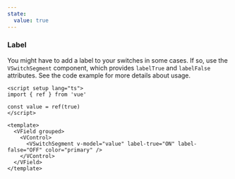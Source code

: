 ```yaml
---
state:
  value: true
---
```


### Label

You might have to add a label to your switches in some cases.
If so, use the `VSwitchSegment` component, which provides `labelTrue` and
`labelFalse` attributes. See the code example for more details about usage.

<!--code-->

```vue
<script setup lang="ts">
import { ref } from 'vue'

const value = ref(true)
</script>

<template>
  <VField grouped>
    <VControl>
      <VSwitchSegment v-model="value" label-true="ON" label-false="OFF" color="primary" />
    </VControl>
  </VField>
</template>
```

<!--/code-->

<!--example-->

<VField grouped>
  <VControl>
    <VSwitchSegment
      v-model="frontmatter.state.value"
      label-true="ON"
      label-false="OFF"
      color="primary"
    />
  </VControl>
</VField>

<!--/example-->
